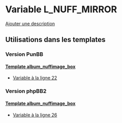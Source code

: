 # Variable L_NUFF_MIRROR
[Ajouter une description](https://fa-tvars.appspot.com/var/L_NUFF_MIRROR)

## Utilisations dans les templates

### Version PunBB

#### [Template album_nuffimage_box](punbb/album_nuffimage_box.md)
* [Variable &agrave; la ligne 22](../punbb/album_nuffimage_box.tpl#L22)

### Version phpBB2

#### [Template album_nuffimage_box](subsilver/album_nuffimage_box.md)
* [Variable &agrave; la ligne 26](../subsilver/album_nuffimage_box.tpl#L26)
